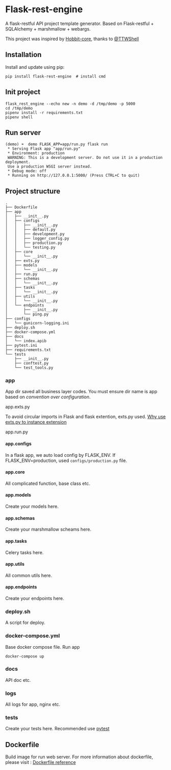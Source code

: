 # Flask-rest-engine

<!-- [![CircleCI](https://circleci.com/gh/TTWShell/Flask-rest-engine.svg?style=svg)](https://circleci.com/gh/TTWShell/Flask-rest-engine)
[![Documentation Status](https://readthedocs.org/projects/Flask-rest-engine/badge/?version=latest)](https://Flask-rest-engine.readthedocs.io/zh/latest/?badge=latest)
[![PyPi-Version](https://img.shields.io/pypi/v/Flask-rest-engine.svg)](https://img.shields.io/pypi/v/Flask-rest-engine.svg)
[![Python-version](https://img.shields.io/pypi/pyversions/Flask-rest-engine.svg)](https://img.shields.io/pypi/pyversions/Flask-rest-engine.svg)
[![codecov](https://codecov.io/gh/TTWShell/Flask-rest-engine/branch/master/graph/badge.svg)](https://codecov.io/gh/TTWShell/Flask-rest-engine)
[![License](https://img.shields.io/:license-mit-blue.svg?style=flat-square)](https://Flask-rest-engine.mit-license.org) -->

A flask-restful API project template generator. Based on Flask-restful + SQLAlchemy + marshmallow + webargs.

This project was inspired by [Hobbit-core](https://github.com/TTWShell/hobbit-core), thanks to [@TTWShell](https://github.com/TTWShell)

## Installation

Install and update using pip:

    pip install flask-rest-engine  # install cmd

## Init project

    flask_rest_engine --echo new -n demo -d /tmp/demo -p 5000
    cd /tmp/demo
    pipenv install -r requirements.txt
    pipenv shell

## Run server

    (demo) ➜  demo FLASK_APP=app/run.py flask run
     * Serving Flask app "app/run.py"
     * Environment: production
     WARNING: This is a development server. Do not use it in a production deployment.
     Use a production WSGI server instead.
     * Debug mode: off
     * Running on http://127.0.0.1:5000/ (Press CTRL+C to quit)

## Project structure

    .
    ├── Dockerfile
    ├── app
    │   ├── __init__.py
    │   ├── configs
    │   │   ├── __init__.py
    │   │   ├── default.py
    │   │   ├── development.py
    │   │   ├── logger_config.py
    │   │   ├── production.py
    │   │   └── testing.py
    │   ├── core
    │   │   └── __init__.py
    │   ├── exts.py
    │   ├── models
    │   │   └── __init__.py
    │   ├── run.py
    │   ├── schemas
    │   │   └── __init__.py
    │   ├── tasks
    │   │   └── __init__.py
    │   ├── utils
    │   │   └── __init__.py
    │   └── endpoints
    │       ├── __init__.py
    │       └── ping.py
    ├── configs
    │   └── gunicorn-logging.ini
    ├── deploy.sh
    ├── docker-compose.yml
    ├── docs
    │   └── index.apib
    ├── pytest.ini
    ├── requirements.txt
    └── tests
        ├── __init__.py
        ├── conftest.py
        └── test_tools.py

### app

App dir saved all business layer codes. You must ensure dir name is app based on *convention over configuration*.

app.exts.py

To avoid circular imports in Flask and flask extention, exts.py used. [Why use exts.py to instance extension](https://stackoverflow.com/questions/42909816/can-i-avoid-circular-imports-in-flask-and-sqlalchemy/51739367#51739367)

app.run.py

#### app.configs

In a flask app, we auto load config by FLASK_ENV. If FLASK_ENV=production, used ``configs/production.py`` file.

#### app.core

All complicated function, base class etc.

#### app.models

Create your models here.

#### app.schemas

Create your marshmallow scheams here.

#### app.tasks

Celery tasks here.

#### app.utils

All common utils here.

#### app.endpoints

Create your endpoints here.

### deploy.sh

A script for deploy.

### docker-compose.yml

Base docker compose file. Run app

    docker-compose up

### docs

API doc etc.

### logs

All logs for app, nginx etc.

### tests

Create your tests here. Recommended use [pytest](https://docs.pytest.org/en/latest/)

## Dockerfile

Build image for run web server. For more information about dockerfile, please visit : [Dockerfile reference](https://docs.docker.com/engine/reference/builder/#usage)
